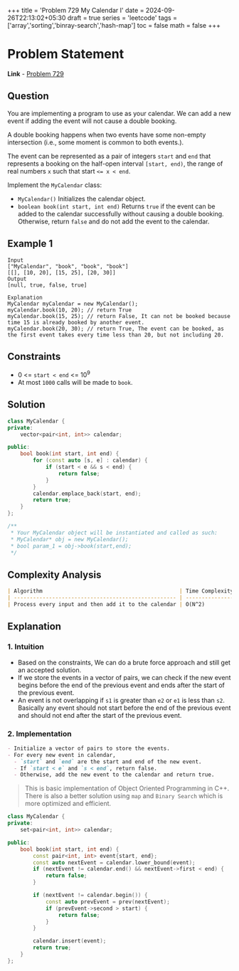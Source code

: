 +++
title = 'Problem 729 My Calendar I'
date = 2024-09-26T22:13:02+05:30
draft = true
series = 'leetcode'
tags =['array','sorting','binray-search','hash-map']
toc = false
math = false
+++

# Problem Statement

**Link** - [Problem 729](https://leetcode.com/problems/my-calendar-i/description/)

## Question

You are implementing a program to use as your calendar. We can add a new event if adding the event will not cause a double booking.

A double booking happens when two events have some non-empty intersection (i.e., some moment is common to both events.).

The event can be represented as a pair of integers `start` and `end` that represents a booking on the half-open interval `[start, end)`, the range of real numbers `x` such that start `<= x < end`.

Implement the `MyCalendar` class:

- `MyCalendar()` Initializes the calendar object.
- `boolean book(int start, int end)` Returns `true` if the event can be added to the calendar successfully without causing a double booking. Otherwise, return `false` and do not add the event to the calendar.

## Example 1

```
Input
["MyCalendar", "book", "book", "book"]
[[], [10, 20], [15, 25], [20, 30]]
Output
[null, true, false, true]

Explanation
MyCalendar myCalendar = new MyCalendar();
myCalendar.book(10, 20); // return True
myCalendar.book(15, 25); // return False, It can not be booked because time 15 is already booked by another event.
myCalendar.book(20, 30); // return True, The event can be booked, as the first event takes every time less than 20, but not including 20.
```

## Constraints

- 0 <= `start < end` <= 10<sup>9</sup>
- At most `1000` calls will be made to `book`.

## Solution

```cpp
class MyCalendar {
private:
    vector<pair<int, int>> calendar;

public:
    bool book(int start, int end) {
        for (const auto [s, e] : calendar) {
            if (start < e && s < end) {
                return false;
            }
        }
        calendar.emplace_back(start, end);
        return true;
    }
};

/**
 * Your MyCalendar object will be instantiated and called as such:
 * MyCalendar* obj = new MyCalendar();
 * bool param_1 = obj->book(start,end);
 */
```

## Complexity Analysis

```markdown
| Algorithm                                           | Time Complexity | Space Complexity |
| --------------------------------------------------- | --------------- | ---------------- |
| Process every input and then add it to the calendar | O(N^2)          | O(N)             |
```

## Explanation

### 1. Intuition

- Based on the constraints, We can do a brute force approach and still get an accepted solution.
- If we store the events in a vector of pairs, we can check if the new event begins before the end of the previous event and ends after the start of the previous event.
- An event is not overlapping if `s1` is greater than `e2` or `e1` is less than `s2`. Basically any event should not start before the end of the previous event and should not end after the start of the previous event.

### 2. Implementation

```markdown
- Initialize a vector of pairs to store the events.
- For every new event in calendar,
  - `start` and `end` are the start and end of the new event.
  - If `start < e` and `s < end`, return false.
  - Otherwise, add the new event to the calendar and return true.
```

> This is basic implementation of Object Oriented Programming in C++.
> There is also a better solution using `map` and `Binary Search` which is more optimized and efficient.

```cpp
class MyCalendar {
private:
    set<pair<int, int>> calendar;

public:
    bool book(int start, int end) {
        const pair<int, int> event{start, end};
        const auto nextEvent = calendar.lower_bound(event);
        if (nextEvent != calendar.end() && nextEvent->first < end) {
            return false;
        }

        if (nextEvent != calendar.begin()) {
            const auto prevEvent = prev(nextEvent);
            if (prevEvent->second > start) {
                return false;
            }
        }

        calendar.insert(event);
        return true;
    }
};
```
